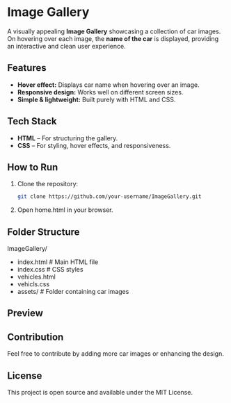 # Image Gallery

A visually appealing **Image Gallery** showcasing a collection of car images. On hovering over each image, the **name of the car** is displayed, providing an interactive and clean user experience.

## Features

- **Hover effect:** Displays car name when hovering over an image.  
- **Responsive design:** Works well on different screen sizes.  
- **Simple & lightweight:** Built purely with HTML and CSS.  

## Tech Stack

- **HTML** – For structuring the gallery.  
- **CSS** – For styling, hover effects, and responsiveness.  

## How to Run

1. Clone the repository:
   ```bash
   git clone https://github.com/your-username/ImageGallery.git
2. Open home.html in your browser.

## Folder Structure

ImageGallery/
   - index.html       # Main HTML file
   - index.css       # CSS styles
   - vehicles.html
   - vehicls.css
   - assets/          # Folder containing car images

## Preview


## Contribution

Feel free to contribute by adding more car images or enhancing the design.

## License

This project is open source and available under the MIT License.